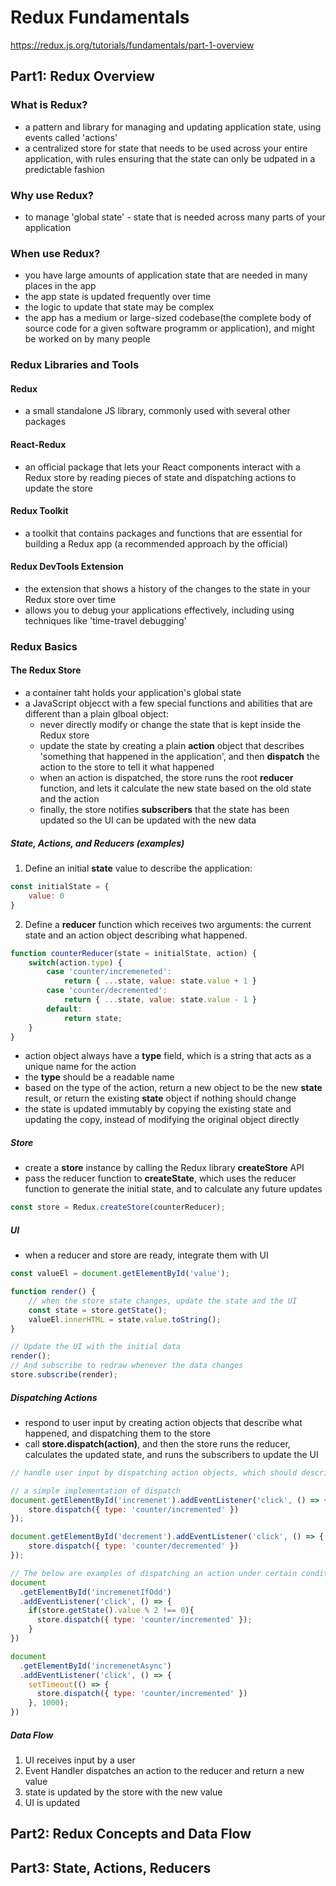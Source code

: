 # Redux Fundamentals
https://redux.js.org/tutorials/fundamentals/part-1-overview

## Part1: Redux Overview
### What is Redux?
- a pattern and library for managing and updating application state, using events called 'actions'
- a centralized store for state that needs to be used across your entire application, with rules ensuring that the state can only be udpated in a predictable fashion

### Why use Redux?
- to manage 'global state' - state that is needed across many parts of your application

### When use Redux?
- you have large amounts of application state that are needed in many places in the app
- the app state is updated frequently over time
- the logic to update that state may be complex
- the app has a medium or large-sized codebase(the complete body of source code for a given software programm or application), and might be worked on by many people 

### Redux Libraries and Tools
#### Redux 
- a small standalone JS library, commonly used with several other packages

#### React-Redux
- an official package that lets your React components interact with a Redux store by reading pieces of state and dispatching actions to update the store

#### Redux Toolkit
- a toolkit that contains packages and functions that are essential for building a Redux app (a recommended approach by the official)

#### Redux DevTools Extension
- the extension that shows a history of the changes to the state in your Redux store over time
- allows you to debug your applications effectively, including using techniques like 'time-travel debugging'


### Redux Basics
#### The Redux __Store__
- a container taht holds your application's global state 
- a JavaScript objecct with a few special functions and abilities that are different than a plain glboal object:
    * never directly modify or change the state that is kept inside the Redux store
    * update the state by creating a plain __action__ object that describes 'something that happened in the application', and then __dispatch__ the action to the store to tell it what happened
    * when an action is dispatched, the store runs the root __reducer__ function, and lets it calculate the new state based on the old state and the action
    * finally, the store notifies __subscribers__ that the state has been updated so the UI can be updated with the new data

##### State, Actions, and Reducers (examples)
1. Define an initial __state__ value to describe the application:

```JavaScript
const initialState = {
    value: 0
}
```

2. Define a __reducer__ function which receives two arguments: the current state and an action object describing what happened.

```JavaScript
function counterReducer(state = initialState, action) {
    switch(action.type) {
        case 'counter/incremeneted':
            return { ...state, value: state.value + 1 }
        case 'counter/decremented':
            return { ...state, value: state.value - 1 }
        default:
            return state;
    }
}
```

- action object always have a __type__ field, which is a string that acts as a unique name for the action
- the __type__ should be a readable name
- based on the type of the action, return a new object to be the new __state__ result, or return the existing __state__ object if nothing should change
- the state is updated immutably by copying the existing state and updating the copy, instead of modifying the original object directly

##### Store
- create a __store__ instance by calling the Redux library __createStore__ API
- pass the reducer function to __createState__, which uses the reducer function to generate the initial state, and to calculate any future updates

```JavaScript
const store = Redux.createStore(counterReducer);
```

##### UI
- when a reducer and store are ready, integrate them with UI

```JavaScript
const valueEl = document.getElementById('value');

function render() {
    // when the store state changes, update the state and the UI 
    const state = store.getState();
    valueEl.innerHTML = state.value.toString();
}

// Update the UI with the initial data
render();
// And subscribe to redraw whenever the data changes
store.subscribe(render);
```

##### Dispatching Actions
- respond to user input by creating action objects that describe what happened, and dispatching them to the store
- call __store.dispatch(action)__, and then the store runs the reducer, calculates the updated state, and runs the subscribers to update the UI

```JavaScript
// handle user input by dispatching action objects, which should describe what happened in the app

// a simple implementation of dispatch
document.getElementById('incremenet').addEventListener('click', () => {
    store.dispatch({ type: 'counter/incremented' })
});

document.getElementById('decrement').addEventListener('click', () => {
    store.dispatch({ type: 'counter/decremented' })
});

// The below are examples of dispatching an action under certain conditions
document
  .getElementById('incremenetIfOdd')
  .addEventListener('click', () => {
    if(store.getState().value % 2 !== 0){
      store.dispatch({ type: 'counter/incremented' });
    }
})

document
  .getElementById('incremenetAsync')
  .addEventListener('click', () => {
    setTimeout(() => {
      store.dispatch({ type: 'counter/incremented' })
    }, 1000);
})

```

##### Data Flow
1. UI receives input by a user
2. Event Handler dispatches an action to the reducer and return a new value
3. state is updated by the store with the new value
4. UI is updated


## Part2: Redux Concepts and Data Flow


## Part3: State, Actions, Reducers